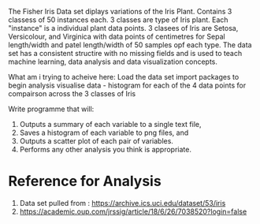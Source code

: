 The Fisher Iris Data set diplays variations of the Iris Plant. Contains 3 classess of 50 instances each. 3 classes are type of Iris plant. Each "instance" is a individual plant data points. 
3 clasees of Iris are Setosa, Versicolour, and Virginica with data points of centimetres for Sepal length/width and patel length/width of 50 samples opf each type. 
The data set has a consistent structire with no missing fields and is used to teach machine learning,  data analysis and data visualization concepts.  

What am i trying to acheive here: 
Load the data set
import packages to begin analysis
visualise data - histogram for each of the 4 data points for compairson across the 3 classes of Iris


Write programme that will:
1. Outputs a summary of each variable to a single text file, 
2. Saves a histogram of each variable to png files, and 
3. Outputs a scatter plot of each pair of variables. 
4. Performs any other analysis you think is appropriate.


# Reference for Analysis
1. Data set pulled from  : https://archive.ics.uci.edu/dataset/53/iris
2. https://academic.oup.com/jrssig/article/18/6/26/7038520?login=false